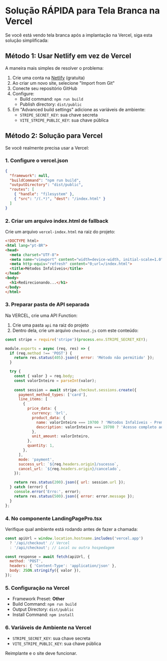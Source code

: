 # Solução RÁPIDA para Tela Branca na Vercel

Se você está vendo tela branca após a implantação na Vercel, siga esta solução simplificada:

## Método 1: Usar Netlify em vez de Vercel

A maneira mais simples de resolver o problema:

1. Crie uma conta na [Netlify](https://www.netlify.com/) (gratuita)
2. Ao criar um novo site, selecione "Import from Git"
3. Conecte seu repositório GitHub
4. Configure:
   - Build command: `npm run build`
   - Publish directory: `dist/public`
5. Em "Advanced build settings" adicione as variáveis de ambiente:
   - `STRIPE_SECRET_KEY`: sua chave secreta
   - `VITE_STRIPE_PUBLIC_KEY`: sua chave pública

## Método 2: Solução para Vercel

Se você realmente precisa usar a Vercel:

### 1. Configure o vercel.json

```json
{
  "framework": null,
  "buildCommand": "npm run build",
  "outputDirectory": "dist/public",
  "routes": [
    { "handle": "filesystem" },
    { "src": "/(.*)", "dest": "/index.html" }
  ]
}
```

### 2. Criar um arquivo index.html de fallback

Crie um arquivo `vercel-index.html` na raiz do projeto:

```html
<!DOCTYPE html>
<html lang="pt-BR">
<head>
  <meta charset="UTF-8">
  <meta name="viewport" content="width=device-width, initial-scale=1.0">
  <meta http-equiv="refresh" content="0;url=/index.html">
  <title>Métodos Infalíveis</title>
</head>
<body>
  <h1>Redirecionando...</h1>
</body>
</html>
```

### 3. Preparar pasta de API separada

Na VERCEL, crie uma API Function:

1. Crie uma pasta `api` na raiz do projeto
2. Dentro dela, crie um arquivo `checkout.js` com este conteúdo:

```js
const stripe = require('stripe')(process.env.STRIPE_SECRET_KEY);

module.exports = async (req, res) => {
  if (req.method !== 'POST') {
    return res.status(405).json({ error: 'Método não permitido' });
  }

  try {
    const { valor } = req.body;
    const valorInteiro = parseInt(valor);
    
    const session = await stripe.checkout.sessions.create({
      payment_method_types: ['card'],
      line_items: [
        {
          price_data: {
            currency: 'brl',
            product_data: {
              name: valorInteiro === 19700 ? 'Métodos Infalíveis - Premium' : 'Métodos Infalíveis - Básico',
              description: valorInteiro === 19700 ? 'Acesso completo aos 10 métodos' : 'Acesso básico'
            },
            unit_amount: valorInteiro,
          },
          quantity: 1,
        },
      ],
      mode: 'payment',
      success_url: `${req.headers.origin}/sucesso`,
      cancel_url: `${req.headers.origin}/cancelado`,
    });

    return res.status(200).json({ url: session.url });
  } catch (error) {
    console.error('Erro:', error);
    return res.status(500).json({ error: error.message });
  }
};
```

### 4. No componente LandingPagePro.tsx

Verifique qual ambiente está rodando antes de fazer a chamada:

```js
const apiUrl = window.location.hostname.includes('vercel.app') 
  ? '/api/checkout' // Vercel
  : '/api/checkout'; // Local ou outra hospedagem

const response = await fetch(apiUrl, {
  method: 'POST',
  headers: { 'Content-Type': 'application/json' },
  body: JSON.stringify({ valor }),
});
```

### 5. Configuração na Vercel

- Framework Preset: **Other**
- Build Command: `npm run build`
- Output Directory: `dist/public`
- Install Command: `npm install`

### 6. Variáveis de Ambiente na Vercel

- `STRIPE_SECRET_KEY`: sua chave secreta
- `VITE_STRIPE_PUBLIC_KEY`: sua chave pública

Reimplante e o site deve funcionar.